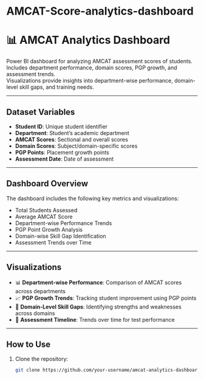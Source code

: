 # AMCAT-Score-analytics-dashboard

# 📊 AMCAT Analytics Dashboard  

Power BI dashboard for analyzing AMCAT assessment scores of students.  
Includes department performance, domain scores, PGP growth, and assessment trends.  
Visualizations provide insights into department-wise performance, domain-level skill gaps, and training needs.  

---

## Dataset Variables  

- **Student ID**: Unique student identifier  
- **Department**: Student’s academic department  
- **AMCAT Scores**: Sectional and overall scores  
- **Domain Scores**: Subject/domain-specific scores  
- **PGP Points**: Placement growth points  
- **Assessment Date**: Date of assessment  

---

## Dashboard Overview  

The dashboard includes the following key metrics and visualizations:  
- Total Students Assessed  
- Average AMCAT Score  
- Department-wise Performance Trends  
- PGP Point Growth Analysis  
- Domain-wise Skill Gap Identification  
- Assessment Trends over Time  

---

## Visualizations  

- 📊 **Department-wise Performance**: Comparison of AMCAT scores across departments  
- 📈 **PGP Growth Trends**: Tracking student improvement using PGP points  
- 🧩 **Domain-Level Skill Gaps**: Identifying strengths and weaknesses across domains  
- 📅 **Assessment Timeline**: Trends over time for test performance  

---

## How to Use  

1. Clone the repository:  
   ```bash
   git clone https://github.com/your-username/amcat-analytics-dashboard.git
